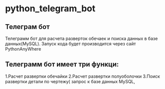 # python_telegram_bot
## Телеграм бот
Телеграмм бот для расчета разверток обечаек и поиска данных в базе данных(MySQL). 
Запуск кода будет производится через сайт PythonAnyWhere
## Телеграмм бот имеет три функци:
1.Расчет развертки обечайки
2.Расчет развертки полуоболочки
3.Поиск развертки детали по чертежу( запрос к базе данных MySQL, 
